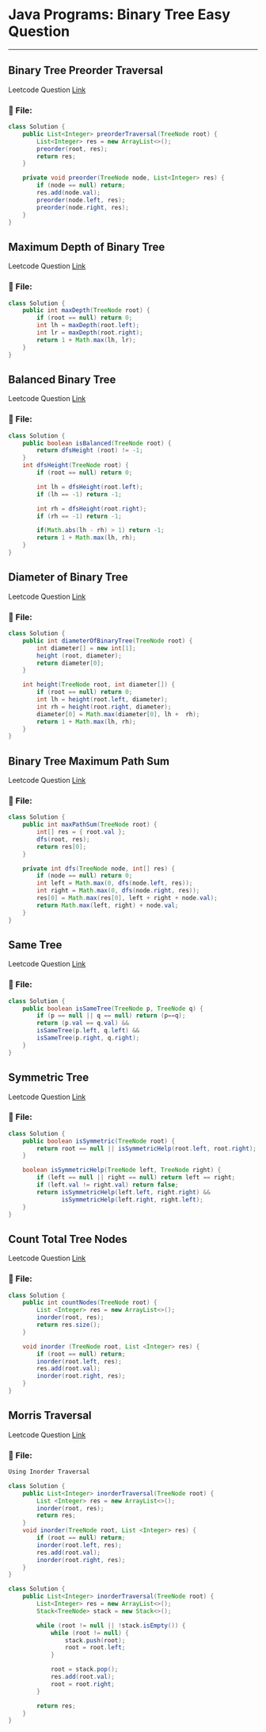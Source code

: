 # Java Programs: Binary Tree Easy Question

---

## Binary Tree Preorder Traversal

Leetcode Question [Link]()

### 📄 File:

```java
class Solution {
    public List<Integer> preorderTraversal(TreeNode root) {
        List<Integer> res = new ArrayList<>();
        preorder(root, res);
        return res;
    }

    private void preorder(TreeNode node, List<Integer> res) {
        if (node == null) return;
        res.add(node.val);
        preorder(node.left, res);
        preorder(node.right, res);
    }
}
```

## Maximum Depth of Binary Tree

Leetcode Question [Link](https://leetcode.com/problems/maximum-depth-of-binary-tree/)

### 📄 File:

```java
class Solution {
    public int maxDepth(TreeNode root) {
        if (root == null) return 0;
        int lh = maxDepth(root.left);
        int lr = maxDepth(root.right);
        return 1 + Math.max(lh, lr);
    }
}
```

## Balanced Binary Tree

Leetcode Question [Link](https://leetcode.com/problems/balanced-binary-tree/)

### 📄 File:

```java
class Solution {
    public boolean isBalanced(TreeNode root) {
        return dfsHeight (root) != -1;
    }
    int dfsHeight(TreeNode root) {
        if (root == null) return 0;

        int lh = dfsHeight(root.left);
        if (lh == -1) return -1;

        int rh = dfsHeight(root.right);
        if (rh == -1) return -1;

        if(Math.abs(lh - rh) > 1) return -1;
        return 1 + Math.max(lh, rh);
    }
}
```

## Diameter of Binary Tree

Leetcode Question [Link](https://leetcode.com/problems/diameter-of-binary-tree/description/)

### 📄 File:

```java
class Solution {
    public int diameterOfBinaryTree(TreeNode root) {
        int diameter[] = new int[1];
        height (root, diameter);
        return diameter[0];
    }

    int height(TreeNode root, int diameter[]) {
        if (root == null) return 0;
        int lh = height(root.left, diameter);
        int rh = height(root.right, diameter);
        diameter[0] = Math.max(diameter[0], lh +  rh);
        return 1 + Math.max(lh, rh);
    }
}
```

## Binary Tree Maximum Path Sum

Leetcode Question [Link](https://leetcode.com/problems/binary-tree-maximum-path-sum/)

### 📄 File:

```java
class Solution {
    public int maxPathSum(TreeNode root) {
        int[] res = { root.val };
        dfs(root, res);
        return res[0];
    }

    private int dfs(TreeNode node, int[] res) {
        if (node == null) return 0;
        int left = Math.max(0, dfs(node.left, res));
        int right = Math.max(0, dfs(node.right, res));
        res[0] = Math.max(res[0], left + right + node.val);
        return Math.max(left, right) + node.val;
    }
}
```

## Same Tree

Leetcode Question [Link](https://leetcode.com/problems/same-tree/description/)

### 📄 File:

```java
class Solution {
    public boolean isSameTree(TreeNode p, TreeNode q) {
        if (p == null || q == null) return (p==q);
        return (p.val == q.val) &&
        isSameTree(p.left, q.left) &&
        isSameTree(p.right, q.right);
    }
}
```

## Symmetric Tree

Leetcode Question [Link](https://leetcode.com/problems/symmetric-tree/description/)

### 📄 File:

```java
class Solution {
    public boolean isSymmetric(TreeNode root) {
        return root == null || isSymmetricHelp(root.left, root.right);
    }

    boolean isSymmetricHelp(TreeNode left, TreeNode right) {
        if (left == null || right == null) return left == right;
        if (left.val != right.val) return false;
        return isSymmetricHelp(left.left, right.right) &&
               isSymmetricHelp(left.right, right.left);
    }
}
```

## Count Total Tree Nodes

Leetcode Question [Link](https://leetcode.com/problems/count-complete-tree-nodes/description/)

### 📄 File:

```java
class Solution {
    public int countNodes(TreeNode root) {
        List <Integer> res = new ArrayList<>();
        inorder(root, res);
        return res.size();
    }

    void inorder (TreeNode root, List <Integer> res) {
        if (root == null) return;
        inorder(root.left, res);
        res.add(root.val);
        inorder(root.right, res);
    }
}
```

## Morris Traversal

Leetcode Question [Link](https://leetcode.com/problems/binary-tree-inorder-traversal/description/)

### 📄 File:

```java
Using Inorder Traversal

class Solution {
    public List<Integer> inorderTraversal(TreeNode root) {
        List <Integer> res = new ArrayList<>();
        inorder(root, res);
        return res;
    }
    void inorder(TreeNode root, List <Integer> res) {
        if (root == null) return;
        inorder(root.left, res);
        res.add(root.val);
        inorder(root.right, res);
    }
}

class Solution {
    public List<Integer> inorderTraversal(TreeNode root) {
        List<Integer> res = new ArrayList<>();
        Stack<TreeNode> stack = new Stack<>();

        while (root != null || !stack.isEmpty()) {
            while (root != null) {
                stack.push(root);
                root = root.left;
            }

            root = stack.pop();
            res.add(root.val);
            root = root.right;
        }

        return res;
    }
}
```

